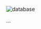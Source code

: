 ![database](https://github.com/prTopi/lukuvinkkikirjasto/blob/main/documentaatio/media/database_diagram.png)

...
